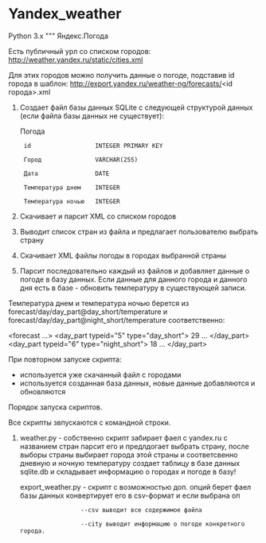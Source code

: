 # Yandex_weather
Python 3.x 
""" Яндекс.Погода

Есть публичный урл со списком городов:
http://weather.yandex.ru/static/cities.xml

Для этих городов можно получить данные о погоде, подставив id города в шаблон:
http://export.yandex.ru/weather-ng/forecasts/<id города>.xml

1. Создает файл базы данных SQLite с следующей структурой данных (если файла 
   базы данных не существует):

    Погода
    
        id                  INTEGER PRIMARY KEY
        
        Город               VARCHAR(255)
        
        Дата                DATE
        
        Температура днем    INTEGER
        
        Температура ночью   INTEGER
        

2. Скачивает и парсит XML со списком городов
3. Выводит список стран из файла и предлагает пользователю выбрать страну
4. Скачивает XML файлы погоды в городах выбранной страны
5. Парсит последовательно каждый из файлов и добавляет данные о погоде в базу
   данных. Если данные для данного города и данного дня есть в базе - обновить
   температуру в существующей записи.


Температура днем и температура ночью берется из 
forecast/day/day_part@day_short/temperature и 
forecast/day/day_part@night_short/temperature соответственно:

<forecast ...>
    <day date="...">
        <day_part typeid="5" type="day_short">
            <temperature>29</temperature> 
            ...
        </day_part>
        <day_part typeid="6" type="night_short">
            <temperature>18</temperature>
            ...
        </day_part>
    </day>
</forecast>

При повторном запуске скрипта:
- используется уже скачанный файл с городами
- используется созданная база данных, новые данные добавляются и обновляются

Порядок запуска скриптов. 

Все скрипты звпускаются с командной строки.

1. weather.py - собственно скрипт забирает фаел с yandex.ru с названием стран парсит его и предлдогает выбрать страну, после выборы страны выбирает города этой страны и соответсвенно дневную и ночную температуру создает таблицу в базе данных 
                sqlite.db и складывает информацию о городах и погоде в базу!
                 
    export_weather.py - скрипт с возможностью доп. опций берет фаел базы данных конвертирует его в csv-формат и если выбрана оп 
                     
                        --csv выводит все содержимое файла
                        
                        --city выводит информацию о погоде конкретного города.


